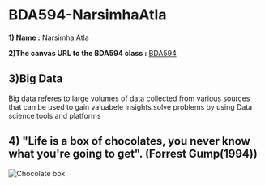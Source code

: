 # BDA594-NarsimhaAtla
**1) Name :** Narsimha Atla

**2)The canvas URL to the BDA594 class :** [BDA594](https://sdsu.instructure.com/courses/162125)
## 3)Big Data
Big data referes to large volumes of data collected from various sources that can be used to gain valuabele insights,solve problems by using Data science tools and platforms
## 4) "Life is a box of chocolates, you never know what you're going to get". (Forrest Gump(1994))
![Chocolate box](https://github.com/user-attachments/assets/e8c13f4b-ed9a-4498-8260-8b08fa55baaa)
